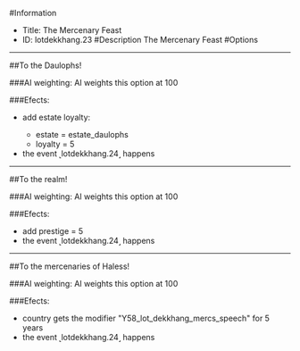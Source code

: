 #Information
 - Title: The Mercenary Feast
 - ID: lotdekkhang.23
#Description
The Mercenary Feast
#Options

___
##To the Daulophs!

###AI weighting:
AI weights this option at 100


###Efects:<ul><li>add estate loyalty:</li><ul><li>estate = estate_daulophs</li><li>loyalty = 5</li></ul><li>the event ˻lotdekkhang.24˼ happens</li></ul>

___
##To the realm!

###AI weighting:
AI weights this option at 100


###Efects:<ul><li>add prestige = 5</li><li>the event ˻lotdekkhang.24˼ happens</li></ul>

___
##To the mercenaries of Haless!

###AI weighting:
AI weights this option at 100


###Efects:<ul><li>country gets the modifier "Y58_lot_dekkhang_mercs_speech" for 5 years</li><li>the event ˻lotdekkhang.24˼ happens</li></ul>
